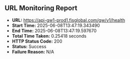 ## URL Monitoring Report

- **URL:** https://api-gw1-prod1.fisglobal.com/gw/v1/health
- **Start Time:** 2025-06-08T13:47:19.343490
- **End Time:** 2025-06-08T13:47:19.597670
- **Total Time Taken:** 0.25418 seconds
- **HTTP Status Code:** 200
- **Status:** Success
- **Failure Reason:** N/A
